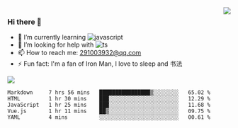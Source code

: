 <img align='right' src='https://github-readme-stats.vercel.app/api?username=niaogege&show_icons=true&theme=radical'/>

### Hi there 👋

- 🌱 I’m currently learning ![javascript](https://img.shields.io/badge/javacript-learn-orange)
- 🤔 I’m looking for help with ![ts](https://img.shields.io/badge/ts-learn-yellow)
- 📫 How to reach me: 291003932@qq.com
- ⚡ Fun fact:  I'm a fan of Iron Man, I love to sleep and 书法

![](https://github-readme-stats.vercel.app/api/top-langs/?username=niaogege&layout=compact)

<!--START_SECTION:waka-->
```text
Markdown     7 hrs 56 mins   ████████████████▒░░░░░░░░   65.02 % 
HTML         1 hr 30 mins    ███░░░░░░░░░░░░░░░░░░░░░░   12.29 % 
JavaScript   1 hr 25 mins    ███░░░░░░░░░░░░░░░░░░░░░░   11.68 % 
Vue.js       1 hr 11 mins    ██▒░░░░░░░░░░░░░░░░░░░░░░   09.75 % 
YAML         4 mins          ░░░░░░░░░░░░░░░░░░░░░░░░░   00.61 % 
```
<!--END_SECTION:waka-->
